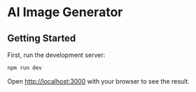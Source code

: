 # AI Image Generator

## Getting Started

First, run the development server:

```bash
npm run dev
```

Open [http://localhost:3000](http://localhost:3000) with your browser to see the result.
